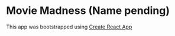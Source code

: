# Movie Madness (Name pending)

This app was bootstrapped using [Create React App](https://github.com/facebook/create-react-app)
